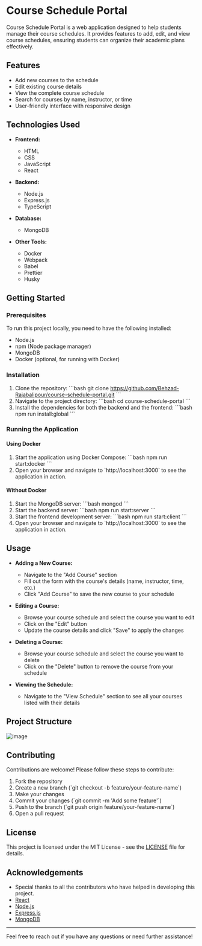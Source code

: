 
# Course Schedule Portal

Course Schedule Portal is a web application designed to help students manage their course schedules. It provides features to add, edit, and view course schedules, ensuring students can organize their academic plans effectively.

## Features

- Add new courses to the schedule
- Edit existing course details
- View the complete course schedule
- Search for courses by name, instructor, or time
- User-friendly interface with responsive design

## Technologies Used

- **Frontend:**
  - HTML
  - CSS
  - JavaScript
  - React

- **Backend:**
  - Node.js
  - Express.js
  - TypeScript

- **Database:**
  - MongoDB

- **Other Tools:**
  - Docker
  - Webpack
  - Babel
  - Prettier
  - Husky

## Getting Started

### Prerequisites

To run this project locally, you need to have the following installed:

- Node.js
- npm (Node package manager)
- MongoDB
- Docker (optional, for running with Docker)

### Installation

1. Clone the repository:
   \`\`\`bash
   git clone https://github.com/Behzad-Rajabalipour/course-schedule-portal.git
   \`\`\`
2. Navigate to the project directory:
   \`\`\`bash
   cd course-schedule-portal
   \`\`\`
3. Install the dependencies for both the backend and the frontend:
   \`\`\`bash
   npm run install:global
   \`\`\`

### Running the Application

#### Using Docker

1. Start the application using Docker Compose:
   \`\`\`bash
   npm run start:docker
   \`\`\`
2. Open your browser and navigate to \`http://localhost:3000\` to see the application in action.

#### Without Docker

1. Start the MongoDB server:
   \`\`\`bash
   mongod
   \`\`\`
2. Start the backend server:
   \`\`\`bash
   npm run start:server
   \`\`\`
3. Start the frontend development server:
   \`\`\`bash
   npm run start:client
   \`\`\`
4. Open your browser and navigate to \`http://localhost:3000\` to see the application in action.

## Usage

- **Adding a New Course:**
  - Navigate to the "Add Course" section
  - Fill out the form with the course's details (name, instructor, time, etc.)
  - Click "Add Course" to save the new course to your schedule

- **Editing a Course:**
  - Browse your course schedule and select the course you want to edit
  - Click on the "Edit" button
  - Update the course details and click "Save" to apply the changes

- **Deleting a Course:**
  - Browse your course schedule and select the course you want to delete
  - Click on the "Delete" button to remove the course from your schedule

- **Viewing the Schedule:**
  - Navigate to the "View Schedule" section to see all your courses listed with their details

## Project Structure
![image](https://github.com/Behzad-Rajabalipour/course-schedule-portal/assets/115672803/cb90f878-ceb8-45f4-9e6a-46765e4fa383)

## Contributing

Contributions are welcome! Please follow these steps to contribute:

1. Fork the repository
2. Create a new branch (\`git checkout -b feature/your-feature-name\`)
3. Make your changes
4. Commit your changes (\`git commit -m 'Add some feature'\`)
5. Push to the branch (\`git push origin feature/your-feature-name\`)
6. Open a pull request

## License

This project is licensed under the MIT License - see the [LICENSE](LICENSE) file for details.

## Acknowledgements

- Special thanks to all the contributors who have helped in developing this project.
- [React](https://reactjs.org/)
- [Node.js](https://nodejs.org/)
- [Express.js](https://expressjs.com/)
- [MongoDB](https://www.mongodb.com/)

---

Feel free to reach out if you have any questions or need further assistance!
